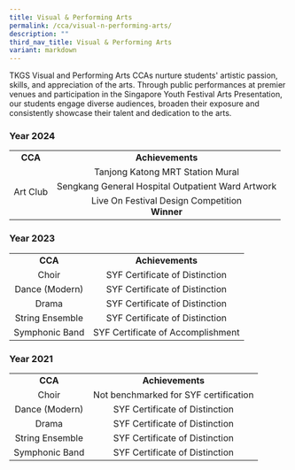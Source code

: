 ```yaml
---
title: Visual & Performing Arts
permalink: /cca/visual-n-performing-arts/
description: ""
third_nav_title: Visual & Performing Arts
variant: markdown
---
```

<p>TKGS Visual and Performing Arts CCAs nurture students' artistic passion, skills, and appreciation of the arts. Through public performances at premier venues and participation in the Singapore Youth Festival Arts Presentation, our students engage diverse audiences, broaden their exposure and consistently showcase their talent and dedication to the arts.</p>
<h3>Year 2024</h3>
<table>
<tbody>
<tr>
<td style="text-align: center;"><strong>CCA</strong></td>
<td style="text-align: center;"><strong>Achievements</strong></td>
</tr>
<tr>
<td style="vertical-align: middle; text-align: center;" rowspan="3">Art Club</td>
<td style="vertical-align: middle; text-align: center;">Tanjong Katong MRT Station Mural</td>
	</tr>
	<tr>
<td style="vertical-align: middle; text-align: center;">Sengkang General Hospital Outpatient Ward Artwork</td>
	</tr>
	<tr>
<td style="vertical-align: middle; text-align: center;">Live On Festival Design Competition<br> <b>Winner</b></td>
</tr>
</tbody>
</table>
<h3>Year 2023</h3>
<table>
<tbody>
<tr>
<td style="text-align: center;"><strong>CCA</strong></td>
<td style="vertical-align: middle; text-align: center;"><strong>Achievements</strong></td>
</tr>
<tr>
<td style="vertical-align: middle; text-align: center;">Choir</td>
<td style="vertical-align: middle; text-align: center;">SYF Certificate of Distinction</td>
</tr>
<tr>
<td style="vertical-align: middle; text-align: center;">Dance (Modern)</td>
<td style="vertical-align: middle; text-align: center;">SYF Certificate of Distinction</td>
</tr>
<tr>
<td style="vertical-align: middle; text-align: center;">Drama</td>
<td style="vertical-align: middle; text-align: center;">SYF Certificate of Distinction</td>
</tr>
<tr>
<td style="vertical-align: middle; text-align: center;">String Ensemble</td>
<td style="vertical-align: middle; text-align: center;">SYF Certificate of Distinction</td>
</tr>
<tr>
<td style="vertical-align: middle; text-align: center;">Symphonic Band</td>
<td style="vertical-align: middle; text-align: center;">SYF Certificate of Accomplishment</td>
</tr>
</tbody>
</table>
<h3>Year 2021</h3>
<table>
<tbody>
<tr>
<td style="text-align: center;"><strong>CCA</strong></td>
<td style="text-align: center;"><strong>Achievements</strong></td>
</tr>
<tr>
<td style="vertical-align: middle; text-align: center;">Choir</td>
<td style="vertical-align: middle; text-align: center;">Not benchmarked for SYF certification</td>
</tr>
<tr>
<td style="vertical-align: middle; text-align: center;">Dance (Modern)</td>
<td style="vertical-align: middle; text-align: center;">SYF Certificate of Distinction</td>
</tr>
<tr>
<td style="vertical-align: middle; text-align: center;">Drama</td>
<td style="vertical-align: middle; text-align: center;">SYF Certificate of Distinction</td>
</tr>
<tr>
<td style="vertical-align: middle; text-align: center;">String Ensemble</td>
<td style="vertical-align: middle; text-align: center;">SYF Certificate of Distinction</td>
</tr>
<tr>
<td style="vertical-align: middle; text-align: center;">Symphonic Band</td>
<td style="vertical-align: middle; text-align: center;">SYF Certificate of Distinction</td>
</tr>
</tbody>
</table>